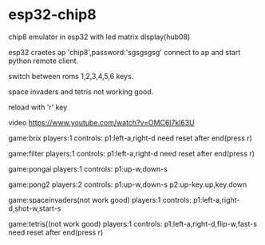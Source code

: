 # esp32-chip8
chip8 emulator in esp32 with led matrix display(hub08)

esp32 craetes ap 'chip8',password:'sgsgsgsg'
connect to ap and start python remote client.

switch between roms 1,2,3,4,5,6 keys.

space invaders and tetris not working good.

reload with 'r' key


video https://www.youtube.com/watch?v=OMC6l7kl63U

 
game:brix
players:1
controls:
    p1:left-a,right-d
    need reset after end(press r)

game:filter
players:1
controls:
    p1:left-a,right-d
    need reset after end(press r)


game:pongai
players:1
controls:
    p1:up-w,down-s



game:pong2
players:2
controls:
    p1:up-w,down-s
    p2:up-key.up,key.down






game:spaceinvaders(not work good)
players:1
controls:
    p1:left-a,right-d,shot-w,start-s

game:tetris((not work good)
players:1
controls:
    p1:left-a,right-d,flip-w,fast-s
    need reset after end(press r)
    



